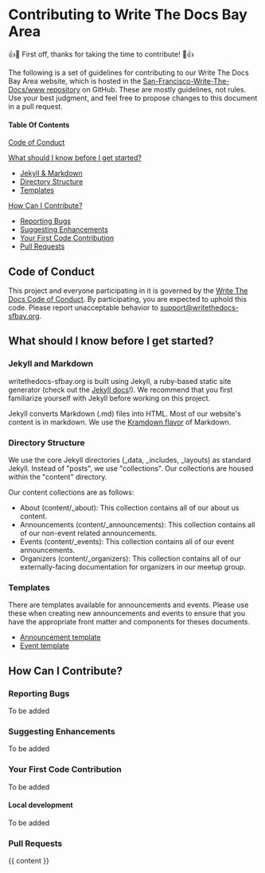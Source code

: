 # Contributing to Write The Docs Bay Area

:+1::tada: First off, thanks for taking the time to contribute! :tada::+1:

The following is a set of guidelines for contributing to our Write The Docs Bay Area website, which is hosted in the [San-Francisco-Write-The-Docs/www repository](https://github.com/San-Francisco-Write-The-Docs/www) on GitHub. These are mostly guidelines, not rules. Use your best judgment, and feel free to propose changes to this document in a pull request.

#### Table Of Contents

[Code of Conduct](#code-of-conduct)

[What should I know before I get started?](#what-should-i-know-before-i-get-started)
  * [Jekyll & Markdown](#jekyll-and-markdown)
  * [Directory Structure](#directory-structure)
  * [Templates](#templates)

[How Can I Contribute?](#how-can-i-contribute)
  * [Reporting Bugs](#reporting-bugs)
  * [Suggesting Enhancements](#suggesting-enhancements)
  * [Your First Code Contribution](#your-first-code-contribution)
  * [Pull Requests](#pull-requests)

## Code of Conduct

This project and everyone participating in it is governed by the [Write The Docs Code of Conduct](CODE_OF_CONDUCT.md). By participating, you are expected to uphold this code. Please report unacceptable behavior to [support@writethedocs-sfbay.org](mailto:support@writethedocs-sfbay.org).


## What should I know before I get started?

### Jekyll and Markdown

writethedocs-sfbay.org is built using Jekyll, a ruby-based static site generator (check out the [Jekyll docs](https://jekyllrb.com/docs/)!). We recommend that you first familiarize yourself with Jekyll before working on this project. 

Jekyll converts Markdown (.md) files into HTML. Most of our website's content is in markdown. We use the [Kramdown flavor](kramdown.getalong.com) of Markdown.  

### Directory Structure

We use the core Jekyll directories (_data, _includes, _layouts) as standard Jekyll. Instead of "posts", we use "collections". Our collections are housed within the "content" directory. 

Our content collections are as follows:

* About (content/_about): This collection contains all of our about us content.
* Announcements (content/_announcements): This collection contains all of our non-event related announcements.
* Events (content/_events): This collection contains all of our event announcements. 
* Organizers (content/_organizers): This collection contains all of our externally-facing documentation for organizers in our meetup group.

### Templates

There are templates available for announcements and events. Please use these when creating new announcements and events to ensure that you have the appropriate front matter and components for theses documents.

* [Announcement template](https://github.com/San-Francisco-Write-The-Docs/www/blob/master/content/_announcements/_template.md)
* [Event template](https://github.com/San-Francisco-Write-The-Docs/www/blob/master/content/_events/_template.md)

## How Can I Contribute?

### Reporting Bugs

To be added

### Suggesting Enhancements

To be added

### Your First Code Contribution

To be added

#### Local development

To be added

### Pull Requests

{{ content }}
